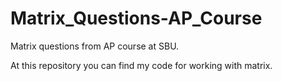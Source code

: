 # Matrix_Questions-AP_Course
Matrix questions from AP course at SBU.

At this repository you can find my code for working with matrix.
